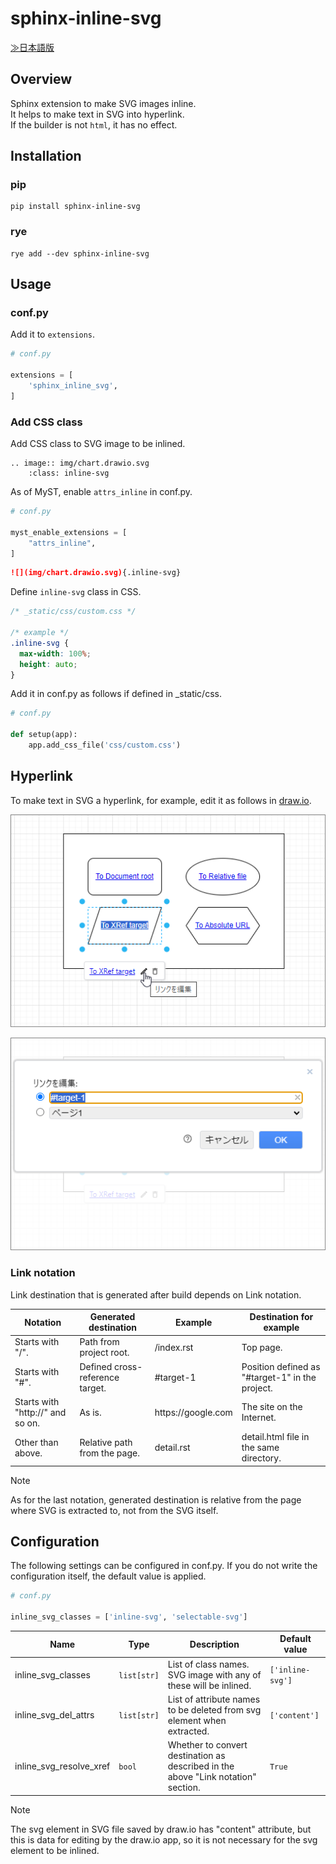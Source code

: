 # sphinx-inline-svg

[≫日本語版](https://github.com/satamame/sphinx-inline-svg/blob/main/README_ja.md)

## Overview

Sphinx extension to make SVG images inline.  
It helps to make text in SVG into hyperlink.  
If the builder is not `html`, it has no effect.

## Installation

### pip

```
pip install sphinx-inline-svg
```

### rye

```
rye add --dev sphinx-inline-svg
```

## Usage

### conf.py

Add it to `extensions`.

```python
# conf.py

extensions = [
    'sphinx_inline_svg',
]
```

### Add CSS class

Add CSS class to SVG image to be inlined.

```
.. image:: img/chart.drawio.svg
    :class: inline-svg
```

As of MyST, enable `attrs_inline` in conf.py.

```python
# conf.py

myst_enable_extensions = [
    "attrs_inline",
]
```

```markdown
![](img/chart.drawio.svg){.inline-svg}
```

Define `inline-svg` class in CSS.

```css
/* _static/css/custom.css */

/* example */
.inline-svg {
  max-width: 100%;
  height: auto;
}
```

Add it in conf.py as follows if defined in _static/css.

```python
# conf.py

def setup(app):
    app.add_css_file('css/custom.css')
```

## Hyperlink

To make text in SVG a hyperlink, for example, edit it as follows in [draw.io](https://app.diagrams.net).

![](img/drawio_edit_link.png)

![](img/drawio_link_dialog.png)

### Link notation

Link destination that is generated after build depends on Link notation.

|Notation|Generated destination|Example|Destination for example|
|-|-|-|-|
|Starts with "/".|Path from project root.|/index.rst|Top page.|
|Starts with "#".|Defined cross-reference target.|#target-1|Position defined as "#target-1" in the project.|
|Starts with "http://" and so on.|As is.|https&#58;\/\/google&#46;com|The site on the Internet.|
|Other than above.|Relative path from the page.|detail.rst|detail.html file in the same directory.|

> [!NOTE]
> As for the last notation, generated destination is relative from the page where SVG is extracted to, not from the SVG itself.

## Configuration

The following settings can be configured in conf.py. If you do not write the configuration itself, the default value is applied.

```python
# conf.py

inline_svg_classes = ['inline-svg', 'selectable-svg']
```

|Name|Type|Description|Default value|
|-|-|-|-|
|inline_svg_classes|`list[str]`|List of class names. SVG image with any of these will be inlined.|`['inline-svg']`|
|inline_svg_del_attrs|`list[str]`|List of attribute names to be deleted from svg element when extracted.|`['content']`|
|inline_svg_resolve_xref|`bool`|Whether to convert destination as described in the above "Link notation" section.|`True`|

> [!NOTE]
> The svg element in SVG file saved by draw.io has "content" attribute, but this is data for editing by the draw.io app, so it is not necessary for the svg element to be inlined.
